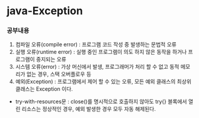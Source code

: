 # java-Exception

### 공부내용

1. 컴파일 오류(compile error) : 프로그램 코드 작성 중 발생하는 문법적 오류
2. 실행 오류(runtime error) : 실행 중인 프로그램이 의도 하지 않은 동작을 하거나 프로그램이 중지되는 오류
3. 시스템 오류(error) : 가상 머신에서 발생, 프로그래머가 처리 할 수 없고 동적 메모리가 없는 경우, 스택 오버플로우 등
4. 예외(Exception) : 프로그램에서 제어 할 수 있는 오류, 모든 예외 클래스의 최상위 클래스는 Exception 이다.

- try-with-resources문 : close()를 명시적으로 호출하지 않아도 try{} 블록에서 열린 리소스는 정상적인 경우, 예외 발생한 경우 모두 자동 해제된다.
